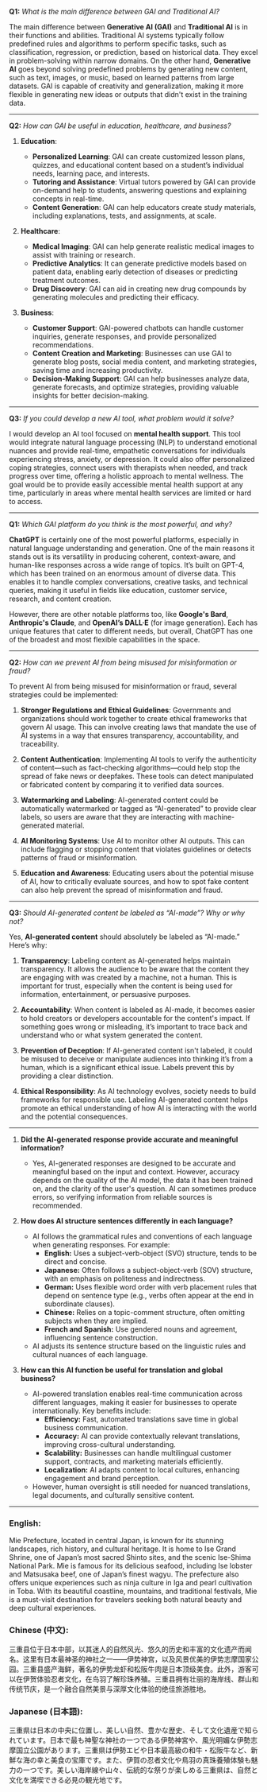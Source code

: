 

**Q1:** *What is the main difference between GAI and Traditional AI?*

The main difference between **Generative AI (GAI)** and **Traditional AI** is in their functions and abilities. Traditional AI systems typically follow predefined rules and algorithms to perform specific tasks, such as classification, regression, or prediction, based on historical data. They excel in problem-solving within narrow domains. On the other hand, **Generative AI** goes beyond solving predefined problems by generating new content, such as text, images, or music, based on learned patterns from large datasets. GAI is capable of creativity and generalization, making it more flexible in generating new ideas or outputs that didn't exist in the training data.

---

**Q2:** *How can GAI be useful in education, healthcare, and business?*

1. **Education**: 
   - **Personalized Learning**: GAI can create customized lesson plans, quizzes, and educational content based on a student’s individual needs, learning pace, and interests.
   - **Tutoring and Assistance**: Virtual tutors powered by GAI can provide on-demand help to students, answering questions and explaining concepts in real-time.
   - **Content Generation**: GAI can help educators create study materials, including explanations, tests, and assignments, at scale.

2. **Healthcare**: 
   - **Medical Imaging**: GAI can help generate realistic medical images to assist with training or research.
   - **Predictive Analytics**: It can generate predictive models based on patient data, enabling early detection of diseases or predicting treatment outcomes.
   - **Drug Discovery**: GAI can aid in creating new drug compounds by generating molecules and predicting their efficacy.

3. **Business**:
   - **Customer Support**: GAI-powered chatbots can handle customer inquiries, generate responses, and provide personalized recommendations.
   - **Content Creation and Marketing**: Businesses can use GAI to generate blog posts, social media content, and marketing strategies, saving time and increasing productivity.
   - **Decision-Making Support**: GAI can help businesses analyze data, generate forecasts, and optimize strategies, providing valuable insights for better decision-making.

---

**Q3:** *If you could develop a new AI tool, what problem would it solve?*

I would develop an AI tool focused on **mental health support**. This tool would integrate natural language processing (NLP) to understand emotional nuances and provide real-time, empathetic conversations for individuals experiencing stress, anxiety, or depression. It could also offer personalized coping strategies, connect users with therapists when needed, and track progress over time, offering a holistic approach to mental wellness. The goal would be to provide easily accessible mental health support at any time, particularly in areas where mental health services are limited or hard to access.

---

**Q1:** *Which GAI platform do you think is the most powerful, and why?*

**ChatGPT** is certainly one of the most powerful platforms, especially in natural language understanding and generation. One of the main reasons it stands out is its versatility in producing coherent, context-aware, and human-like responses across a wide range of topics. It’s built on GPT-4, which has been trained on an enormous amount of diverse data. This enables it to handle complex conversations, creative tasks, and technical queries, making it useful in fields like education, customer service, research, and content creation. 

However, there are other notable platforms too, like **Google's Bard**, **Anthropic's Claude**, and **OpenAI’s DALL·E** (for image generation). Each has unique features that cater to different needs, but overall, ChatGPT has one of the broadest and most flexible capabilities in the space.

---

**Q2:** *How can we prevent AI from being misused for misinformation or fraud?*

To prevent AI from being misused for misinformation or fraud, several strategies could be implemented:

1. **Stronger Regulations and Ethical Guidelines**: Governments and organizations should work together to create ethical frameworks that govern AI usage. This can involve creating laws that mandate the use of AI systems in a way that ensures transparency, accountability, and traceability.

2. **Content Authentication**: Implementing AI tools to verify the authenticity of content—such as fact-checking algorithms—could help stop the spread of fake news or deepfakes. These tools can detect manipulated or fabricated content by comparing it to verified data sources.

3. **Watermarking and Labeling**: AI-generated content could be automatically watermarked or tagged as “AI-generated” to provide clear labels, so users are aware that they are interacting with machine-generated material.

4. **AI Monitoring Systems**: Use AI to monitor other AI outputs. This can include flagging or stopping content that violates guidelines or detects patterns of fraud or misinformation.

5. **Education and Awareness**: Educating users about the potential misuse of AI, how to critically evaluate sources, and how to spot fake content can also help prevent the spread of misinformation and fraud.

---

**Q3:** *Should AI-generated content be labeled as “AI-made”? Why or why not?*

Yes, **AI-generated content** should absolutely be labeled as “AI-made.” Here’s why:

1. **Transparency**: Labeling content as AI-generated helps maintain transparency. It allows the audience to be aware that the content they are engaging with was created by a machine, not a human. This is important for trust, especially when the content is being used for information, entertainment, or persuasive purposes.

2. **Accountability**: When content is labeled as AI-made, it becomes easier to hold creators or developers accountable for the content's impact. If something goes wrong or misleading, it’s important to trace back and understand who or what system generated the content.

3. **Prevention of Deception**: If AI-generated content isn't labeled, it could be misused to deceive or manipulate audiences into thinking it’s from a human, which is a significant ethical issue. Labels prevent this by providing a clear distinction.

4. **Ethical Responsibility**: As AI technology evolves, society needs to build frameworks for responsible use. Labeling AI-generated content helps promote an ethical understanding of how AI is interacting with the world and the potential consequences.

---
1. **Did the AI-generated response provide accurate and meaningful information?**  
   - Yes, AI-generated responses are designed to be accurate and meaningful based on the input and context. However, accuracy depends on the quality of the AI model, the data it has been trained on, and the clarity of the user's question. AI can sometimes produce errors, so verifying information from reliable sources is recommended.

2. **How does AI structure sentences differently in each language?**  
   - AI follows the grammatical rules and conventions of each language when generating responses. For example:  
     - **English:** Uses a subject-verb-object (SVO) structure, tends to be direct and concise.  
     - **Japanese:** Often follows a subject-object-verb (SOV) structure, with an emphasis on politeness and indirectness.  
     - **German:** Uses flexible word order with verb placement rules that depend on sentence type (e.g., verbs often appear at the end in subordinate clauses).  
     - **Chinese:** Relies on a topic-comment structure, often omitting subjects when they are implied.  
     - **French and Spanish:** Use gendered nouns and agreement, influencing sentence construction.  
   - AI adjusts its sentence structure based on the linguistic rules and cultural nuances of each language.

3. **How can this AI function be useful for translation and global business?**  
   - AI-powered translation enables real-time communication across different languages, making it easier for businesses to operate internationally. Key benefits include:  
     - **Efficiency:** Fast, automated translations save time in global business communication.  
     - **Accuracy:** AI can provide contextually relevant translations, improving cross-cultural understanding.  
     - **Scalability:** Businesses can handle multilingual customer support, contracts, and marketing materials efficiently.  
     - **Localization:** AI adapts content to local cultures, enhancing engagement and brand perception.  
   - However, human oversight is still needed for nuanced translations, legal documents, and culturally sensitive content.
---
### **English:**  
Mie Prefecture, located in central Japan, is known for its stunning landscapes, rich history, and cultural heritage. It is home to Ise Grand Shrine, one of Japan’s most sacred Shinto sites, and the scenic Ise-Shima National Park. Mie is famous for its delicious seafood, including Ise lobster and Matsusaka beef, one of Japan’s finest wagyu. The prefecture also offers unique experiences such as ninja culture in Iga and pearl cultivation in Toba. With its beautiful coastline, mountains, and traditional festivals, Mie is a must-visit destination for travelers seeking both natural beauty and deep cultural experiences.  

### **Chinese (中文):**  
三重县位于日本中部，以其迷人的自然风光、悠久的历史和丰富的文化遗产而闻名。这里有日本最神圣的神社之一——伊势神宫，以及风景优美的伊势志摩国家公园。三重县盛产海鲜，著名的伊势龙虾和松阪牛肉是日本顶级美食。此外，游客可以在伊贺体验忍者文化，在鸟羽了解珍珠养殖。三重县拥有壮丽的海岸线、群山和传统节庆，是一个融合自然美景与深厚文化体验的绝佳旅游胜地。  

### **Japanese (日本語):**  
三重県は日本の中央に位置し、美しい自然、豊かな歴史、そして文化遺産で知られています。日本で最も神聖な神社の一つである伊勢神宮や、風光明媚な伊勢志摩国立公園があります。三重県は伊勢エビや日本最高級の和牛・松阪牛など、新鮮な海の幸と美食の宝庫です。また、伊賀の忍者文化や鳥羽の真珠養殖体験も魅力の一つです。美しい海岸線や山々、伝統的な祭りが楽しめる三重県は、自然と文化を満喫できる必見の観光地です。
